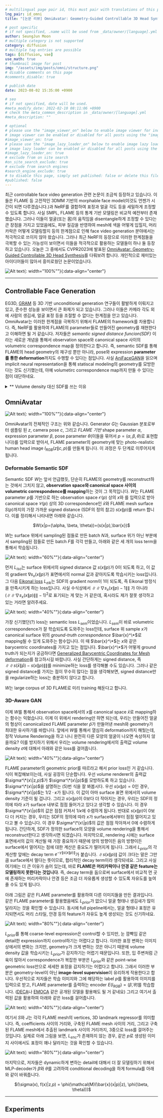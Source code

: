 ```yaml
---
# multilingual page pair id, this must pair with translations of this page. (This name must be unique)
lng_pair: id_omni
title: "[논문 리뷰] OmniAvatar: Geometry-Guided Controllable 3D Head Synthesis"

# post specific
# if not specified, .name will be used from _data/owner/[language].yml
author: SeungJun Moon
# multiple category is not supported
category: diffusion
# multiple tag entries are possible
tags: [diffusion, vae]
use_math: true
# thumbnail image for post
img: "/assets/img/posts/omni/structure.png"
# disable comments on this page
#comments_disable: true

# publish date
date: 2023-08-02 15:35:00 +0900

# seo
# if not specified, date will be used.
#meta_modify_date: 2022-02-10 08:11:06 +0900
# check the meta_common_description in _data/owner/[language].yml
#meta_description: ""

# optional
# please use the "image_viewer_on" below to enable image viewer for individual pages or posts (_posts/ or [language]/_posts folders).
# image viewer can be enabled or disabled for all posts using the "image_viewer_posts: true" setting in _data/conf/main.yml.
#image_viewer_on: true
# please use the "image_lazy_loader_on" below to enable image lazy loader for individual pages or posts (_posts/ or [language]/_posts folders).
# image lazy loader can be enabled or disabled for all posts using the "image_lazy_loader_posts: true" setting in _data/conf/main.yml.
#image_lazy_loader_on: true
# exclude from on site search
#on_site_search_exclude: true
# exclude from search engines
#search_engine_exclude: true
# to disable this page, simply set published: false or delete this file
#published: false
---
```


<!-- outline-start -->

최근 controllable face video generation 관련 논문이 조금씩 등장하고 있습니다. 이들은 FLAME 등 고전적인 3DMM 기반의 morphable face model(이것도 언젠가 시간이 되면 다루겠습니다.)과 NeRF를 결합하여 표정과 얼굴 각도 등을 세밀하게 조정할 수 있도록 합니다. 사실 SMPL, FLAME 등의 통계 기반 모델링은 비교적 예전부터 존재했습니다. 그러나 이들이 얼굴(또는 몸)의 움직임을 disentangle하게 조정할 수 있다는 큰 장점을 가지고 있었음에도, 피부 질감을 반영하여 mesh에 색을 어떻게 입힐지, 머리카락은 어떻게 모델링할지 등의 한계점으로 인해 face video generation 분야에서는 적극적으로 쓰이지 않아 왔습니다. 그러나 최근 NeRF의 등장으로 이러한 한계점들을 극복할 수 있는 가능성이 보이면서 이들을 적극적으로 활용하는 모델들이 하나 둘 등장하고 있습니다. 오늘은 그 중에서도 CVPR2023에 발표된 [OmniAvatar: Geometry-Guided Controllable 3D Head Synthesis](https://arxiv.org/abs/2303.15539)를 다뤄보려 합니다. 개인적으로 재미있는 아이디어들이 많아서 흥미로웠던 논문이었습니다.

![Alt text](/assets/img/posts/omni/main.png){: width="100%""}{:data-align="center"}

<!-- outline-end -->

***

## Controllable Face Generation

EG3D, [GRAM](https://seungjun-moon.github.io/kr/2023-07-28-gram) 등 3D 기반 unconditional generation 연구들이 활발하게 이뤄지고 있고, 준수한 성능을 보이면서 큰 화제가 되고 있습니다. 그러나 이들은 카메라 각도 외에 사람의 생김새, 얼굴 표정 등을 조절할 수 없다는 한계점을 안고 있습니다. OmniAvatar는 이러한 한계점을 극복하기 위해서 FLAME의 framework를 차용합니다. 즉, NeRF를 활용하여 FLAME의 parameter들로 만들어진 geometry를 재현한다고 이해하면 될 거 같습니다. 저자들은 *semantic signed distance funcion(SDF)* 이라는 새로운 개념을 통해서 observation space와 canonical space 사이의 volumetric correspondence map을 정의한다고 합니다. 즉, semantic SDF를 통해 FLAME의 head geometry의 재구성 뿐만 아니라, pose와 expression **parameter를 통한 deformation**까지도 수행할 수 있다는 점입니다. 사실 [AniFaceGAN](https://arxiv.org/abs/2210.06465)을 읽으며 implicit neural representation을 통해 statiscal modeling의 geometry를 모방한다는 것도 신기했는데, 아예 volumetirc correspondence map까지 만들 수 있다는 점이 대단하네요.

<details>
	<summary>** Volume density 대신 SDF를 쓰는 이유</summary>>
	NeRF에서 주로 활용하는 volume density field의 경우 3D geometry에 대해서 충분한 constraint를 갖지 못하기 때문에, surface reconstruction 시 굉장히 noisy한 결과를 만들어낸다고 합니다. Semantic SDF의 경우 color를 추정하는 것이 아니라, 오롯이 geometry를 추정하는 것이 목적이기 때문에 noisy해질 수 있는 volume density가 아니라 SDF를 활용하지 않았을까 싶은 개인적인 추측이 듭니다. 보다 자세한 내용이 궁금하신 분은 NeurIPS2021에 발표된 논문 NeuS: Learning Neural Implicit Surfaces by Volume Rendering for Multi-view Reconstruction를 읽어보시면 도움이 될 듯 합니다.
</details>

## OmniAvatar

![Alt text](/assets/img/posts/omni/structure.png){: width="100%""}{:data-align="center"}

OmniAvatar의 전체적인 구조는 위와 같습니다. Generator $G$는 Gaussian 분포로부터 샘플링 된 $z$, camera pose $c$, 그리고 *FLAME 기반* shape parameter $\alpha$, expression parameter $\beta$, pose parameter $\theta$(이들을 묶어서 $p=(\alpha, \beta, \theta)$로 표현합니다)를 입력으로 받아서, FLAME parameter의 geometry에 맞는 photo-realistic human head image $I_{RGB}(z\|c,p)$를 만들게 됩니다. 이 과정은 두 단계로 이루어지게 됩니다.

### Deformable Semantic SDF

Semantic SDF $W$는 앞서 언급했듯, 단순히 FLAME의 geometry를 reconstruct하는 것에서 그치지 않고, **observation space와 canonical space 사이의 volumetric correspondence를 mapping**하는 것이 그 목적입니다. $W$는 FLAME parameter $p$를 기반으로 하는 observation space $\mathcal{O}(p)$ 상의 $x$와 를 입력으로 받아 canonical space $\mathcal{C}(p)$ 상의 3D correspondence인 $\bar{x}$와 FLAME mesh surface $S(p)$까지의 가장 가까운 signed distance (SDF의 정의 참고) $s(x\|p)$를 return 합니다. 이를 정리해서 나타내면 아래와 같습니다.

<div align="center">
$W(x|p=(\alpha, \beta, \theta))=(s(x|p),\bar{x})$
</div>

$W$는 surface 위에서 sampling된 점들로 만든 batch $N$과, surface 위가 아닌 부분에서 sampling된 점들로 만든 batch $F$를 각각 만들고, 아래와 같은 세 개의 loss term을 통해서 학습됩니다.

![Alt text](/assets/img/posts/omni/loss_w.png){: width="60%""}{:data-align="center"}

먼저 $L_{iso}$는 surface 위에서의 signed distance 값 $s(x\|p)$가 0이 되도록 하고, 이 값의 gradient $\nabla s_x(x\|p)$가 표면에서의 normal 값과 같아지도록 학습시키는 loss입니다. 그 다음 [Eikonal loss](https://dawoum.ddns.net/wiki/Signed_distance_function) $L_{eik}$는 SDF의 gradient norm이 1이 되도록, 즉 Eikonal 방정식을 만족시키게 하는 loss입니다. 사실 수식상에서 $\|\|\nabla s_{x}(x\|p)-1\|\|$ 가 아니라 $(\|\|\nabla s_{x}(x\|p)\|\|-1)^2$로 표기되는 게 맞는 거 같은데, 혹시라도 제가 잘못 생각하고 있는 거라면 알려주세요.

![Alt text](/assets/img/posts/omni/semanticSDF.png){: width="40%""}{:data-align="center"}

가장 신기했던(?) loss는 semantic loss $L_{sem}$이었습니다. $L_{sem}$이 바로 volumetric correspondence가 잘 학습되도록 도와주는 loss인데, surface 위 sample $x$가 canonical surface 위의 *ground-truth correspondence* $\bar{x}^\*$로 mapping될 수 있게 도와주는 함수입니다. 이 때 $\bar{x}^\*$는 $x$와 같은 barycentric coordinates를 가지고 있는 점입니다. $\bar{x}^\*$가 어떻게 ground truth가 되는지가 궁금하다면 [Generalized Barycentric Coordinates for Mesh deformation](https://pages.cs.wisc.edu/~csverma/CS777/bary.html)를 참고하시길 바랍니다. 사실 간단하게는 signed distance, 즉 $\|\|s(\bar{x}\|\bar{p})-s(x\|p)\|\|$를 minimize하는 loss를 생각해볼 수도 있습니다. 그러나 같은 signed distance를 가지는 점이 무수히 많다는 점을 생각해보면, signed distance만을 regularize하는 loss는 충분하지 않다고 합니다.

$W$는 large corpus of 3D FLAME로 미리 training 해둔다고 합니다.

### 3D-Aware GAN

이제 $W$를 통해서 observation space에서의 $x$를 canonical space $\bar{x}$로 mapping하는 함수는 익혔습니다. 이제 이 위에서 rendering만 하면 되는데, 우리는 만들어진 얼굴의 형상이 canonicalized FLAME parameter $\bar{p}$가 만들어낸 mesh와 geometry가 최대한 유사하기를 바랍니다. 앞에서 $W$를 통해서 열심히 deformation까지 해뒀는데, 정작 Volume Rendering을 하고 나니 완전히 다른 모양의 얼굴이 나오면 속상하지 않을까요? 이를 방지하기 위해서 우리는 volume rendering에서의 출력값 volume density $\sigma$에 대해서 아래와 같은 loss를 걸어줍니다.

![Alt text](/assets/img/posts/omni/loss_prior.png){: width="40%""}{:data-align="center"}

FLAME parameter의 geometric prior를 따르라고 해서 prior loss인 거 같습니다. 식이 복잡해보이는데, 사실 굉장히 단순합니다. 우선 volume renderer의 출력값 $\sigma^\*(x\|z,p)$가 $\sigma^\*(x\|p)$를 모방하도록 하고 있습니다. $\sigma^\*(x\|p)$을 설명하는 (5)번 식을 잘 봐봅시다. 우선 $s(x\|p)=0$인 경우, $\sigma^\*(x\|p)$는 $1/2\cdot\kappa$가 됩니다. 이 값이 아마 surface 표면 위에서의 volume density 기준이 될 겁니다. 그리고 $s(x\|p)$이 0보다 더 작아지는 경우, 우리는 SDF의 정의에 따라 $x$가 surface 내부로 점점 들어가고 있다고 생각할 수 있습니다. 이 경우 $\sigma^\*(x\|p)$의 값은 점점 커져서 $1/\kappa$에 수렴하게 됩니다. 반대로 $s(x\|p)$이 0보다 더 커지는 경우, 우리는 SDF의 정의에 따라 $x$가 surface에서부터 점점 멀어지고 있다고 볼 수 있습니다. 이 경우 $\sigma^\*(x\|p)$의 값은 점점 작아져서 $0$에 수렴하게 됩니다. 간단하게, SDF가 정의한 surface의 모양을 volume rendering을 통해서 reconstruct한다고 생각하시면 되겠습니다. 마지막으로, rendering 시에는 surface 표면에서의 값이 계산될 때 가장 중요하기 때문에 양의 방향이든 음의 방향이든 surface에서 멀어지는 점에 대한 계산은 중요도가 떨어지게 됩니다. 그래서 $L_{prior}$의 각 계산항 앞에는 decay term $e^{-\gamma\|s(x\|p)\|}$가 붙습니다. $\|s(x\|p)\|$ 값이 크다는 말은 그만큼 surface에서 멀다는 뜻이므로, 합리적인 decay term이라 생각되네요. 그리고 사실 여기에는 더 큰 이유가 숨어 있는데, 바로 **FLAME은 머리카락이나 안경 같은 feature는 모델링하지 못한다는 것입니다**. 즉, decay term을 둠으로써 surface에서 비교적 먼 곳에 존재하는 머리카락이나 안경 등은 조금 더 자유롭게 생성할 수 있도록 자유도를 높여줄 수도 있게 됩니다.

아래 그림은 같은 FLAME parameter를 활용하여 다른 이미지들을 만든 결과입니다. 같은 FLAME parameter를 활용했음에도 $L_{prior}$가 없으니 얼굴 형태나 생김새가 많이 달라지는 것을 확인할 수 있습니다. 동시에 full pipeline에서는, 얼굴 형태나 표정은 유지되면서도 머리 스타일, 안경 등의 feature가 자유도 높게 생성되는 것도 신기하네요.

![Alt text](/assets/img/posts/omni/ablation_lprior.png){: width="80%""}{:data-align="center"}

$L_{prior}$를 통해 coarse-level expression은 control할 수 있지만, 눈 깜빡임 같은 detail한 expression까지 control하기는 어렵다고 합니다. 이러한 표정 변화는 이미지 상에서의 변화는 크지만, geometry가 크게 변하는 것은 아니기 때문에 volume density 값을 학습시키는 $L_{prior}$가 감지하기는 어렵기 때문입니다. 또한, 입 주변처럼 근육이 많아서 correspondence가 복잡한 부분은 $L_{prior}$와 같은 point-wise geometric loss만으로 세세한 표정을 감지하기는 어렵다고 합니다. 그래서 이러한 부분은 geometry-level이 아닌 **image-level supervision**이 유리하게 작용한다고 합니다. 우선적으로 저자들은 학습 이미지와 그에 해당하는 label $p$를 활용하여 이미지를 입력으로 받고, FLAME parameter를 출력하는 encoder $E(I_{RGB})=(\tilde{\beta}, \tilde{\theta})$를 학습합니다. ([DECA](https://github.com/yfeng95/DECA)나 [EMOCA](https://github.com/radekd91/emoca) 같은 공개된 모델을 활용해도 될 거 같네요) 그리고 여기서 출력된 값을 활용하여 아래와 같은 loss를 걸어줍니다.

![Alt text](/assets/img/posts/omni/loss_enc.png){: width="40%""}{:data-align="center"}

여기서 $S$와 $J$는 각각 FLAME mesh의 vertices, 3D landmark regressor를 의미합니다. 즉, coefficients 사이의 거리와, 구축된 FLAME mesh 사이의 거리, 그리고 구축된 FLAME mesh에서 추출된 landmark 사이의 거리까지, 3중으로 loss를 걸어주는 것입니다. 실제로 아래 그림을 보면, $L_{enc}$가 존재하지 않는 경우, 같은 $p$로 생성된 이미지 사이에서도 표정이 꽤나 달라지는 것을 확인할 수 있습니다.

![Alt text](/assets/img/posts/omni/ablation_lenc.png){: width="80%""}{:data-align="center"}

마지막으로, 저자들은 dynamic하게 변하는 detail에 대해서 더 잘 모델링하기 위해서 MLP-decoder가 $\beta$와 $\theta$를 고려하여 conditional decoding을 하게 formula를 아래와 같이 바꿔줍니다.

<div align="center">
$(\sigma(x), f(x)|z,p) = \phi(\mathcal(M)(\bar{x}(x|p)|z), \phi(\beta, \theta)))$
</div>

***

## Experiments
